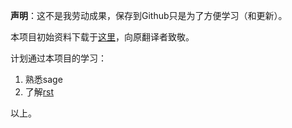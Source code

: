 **声明**：这不是我劳动成果，保存到Github只是为了方便学习（和更新）。

本项目初始资料下载于[这里](http://ai7.org/wp/html/682.html)，向原翻译者致敬。

计划通过本项目的学习：
1. 熟悉sage
2. 了解[rst](http://jwch.sdut.edu.cn/book/rst.html)

以上。
